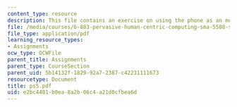 ```yaml
---
content_type: resource
description: This file contains an exercise on using the phone as an memory assistant.
file: /media/courses/6-883-pervasive-human-centric-computing-sma-5508-spring-2006/e2bc4481b0ea8a2b06c4a21d0cfbea6d_ps5.pdf
file_type: application/pdf
learning_resource_types:
- Assignments
ocw_type: OCWFile
parent_title: Assignments
parent_type: CourseSection
parent_uid: 5b14132f-1829-92a7-2387-c42231111673
resourcetype: Document
title: ps5.pdf
uid: e2bc4481-b0ea-8a2b-06c4-a21d0cfbea6d
---
```

